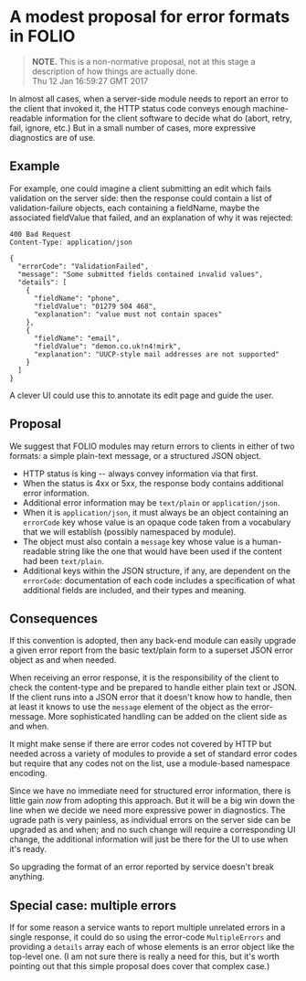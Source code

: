 # A modest proposal for error formats in FOLIO

> **NOTE.** This is a non-normative proposal, not at this stage a description of how things are actually done.  
> Thu 12 Jan 16:59:27 GMT 2017

In almost all cases, when a server-side module needs to report an error to the client that invoked it, the HTTP status code conveys enough machine-readable information for the client software to decide what do (abort, retry, fail, ignore, etc.) But in a small number of cases, more expressive diagnostics are of use.

## Example

For example, one could imagine a client submitting an edit which fails validation on the server side: then the response could contain a list of validation-failure objects, each containing a fieldName, maybe the associated fieldValue that failed, and an explanation of why it was rejected:

```
400 Bad Request
Content-Type: application/json

{
  "errorCode": "ValidationFailed",
  "message": "Some submitted fields contained invalid values",
  "details": [
    {
      "fieldName": "phone",
      "fieldValue": "01279 504 468",
      "explanation": "value must not contain spaces"
    },
    {
      "fieldName": "email",
      "fieldValue": "demon.co.uk!n4!mirk",
      "explanation": "UUCP-style mail addresses are not supported"
    }
  ]
}
```

A clever UI could use this to annotate its edit page and guide the user.

## Proposal

We suggest that FOLIO modules may return errors to clients in either
of two formats: a simple plain-text message, or a structured JSON object.

* HTTP status is king -- always convey information via that first.
* When the status is 4xx or 5xx, the response body contains additional error information.
* Additional error information may be `text/plain` or `application/json`.
* When it is `application/json`, it must always be an object containing an `errorCode` key whose value is an opaque code taken from a vocabulary that we will establish (possibly namespaced by module).
* The object must also contain a `message` key whose value is a human-readable string like the one that would have been used if the content had been `text/plain`.
* Additional keys within the JSON structure, if any, are dependent on the `errorCode`: documentation of each code includes a specification of what additional fields are included, and their types and meaning.

## Consequences

If this convention is adopted, then any back-end module can easily upgrade a given error report from the basic text/plain form to a superset JSON error object as and when needed.

When receiving an error response, it is the responsibility of the client to check the content-type and be prepared to handle either plain text or JSON. If the client runs into a JSON error that it doesn't know how to handle, then at least it knows to use the `message` element of the object as the error-message. More sophisticated handling can be added on the client side as and when.

It might make sense if there are error codes not covered by HTTP but needed across a variety of modules to provide a set of standard error codes but require that any codes not on the list, use a module-based namespace encoding.

Since we have no immediate need for structured error information, there is little gain _now_ from adopting this approach. But it will be a big win down the line when we decide we need more expressive power in diagnostics. The ugrade path is very painless, as individual errors on the server side can be upgraded as and when; and no such change will require a corresponding UI change, the additional information will just be there for the UI to use when it's ready.

So upgrading the format of an error reported by service doesn't break anything.

## Special case: multiple errors

If for some reason a service wants to report multiple unrelated errors in a single response, it could do so using the error-code `MultipleErrors` and providing a `details` array each of whose elements is an error object like the top-level one. (I am not sure there is really a need for this, but it's worth pointing out that this simple proposal does cover that complex case.)


